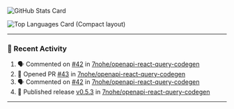 ![GitHub Stats Card](https://github-readme-stats.vercel.app/api?username=7nohe&count_private=true&theme=react)

![Top Languages Card (Compact layout)](https://github-readme-stats.vercel.app/api/top-langs/?username=7nohe&layout=compact&theme=react)

---

### :koala: Recent Activity

<!--START_SECTION:activity-->
1. 🗣 Commented on [#42](https://github.com/7nohe/openapi-react-query-codegen/issues/42#issuecomment-1961416212) in [7nohe/openapi-react-query-codegen](https://github.com/7nohe/openapi-react-query-codegen)
2. 💪 Opened PR [#43](https://github.com/7nohe/openapi-react-query-codegen/pull/43) in [7nohe/openapi-react-query-codegen](https://github.com/7nohe/openapi-react-query-codegen)
3. 🗣 Commented on [#42](https://github.com/7nohe/openapi-react-query-codegen/issues/42#issuecomment-1961384626) in [7nohe/openapi-react-query-codegen](https://github.com/7nohe/openapi-react-query-codegen)
4. 🚀 Published release [v0.5.3](https://github.com/7nohe/openapi-react-query-codegen/releases/tag/v0.5.3) in [7nohe/openapi-react-query-codegen](https://github.com/7nohe/openapi-react-query-codegen)
<!--END_SECTION:activity-->

---
